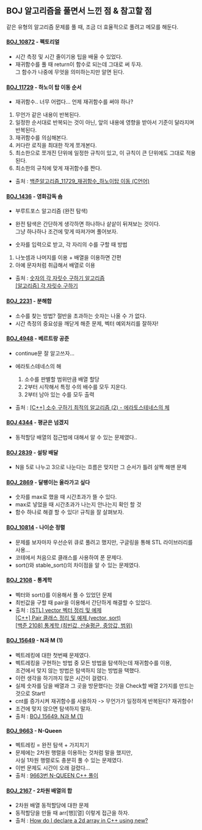 ## BOJ 알고리즘을 풀면서 느낀 점 & 참고할 점
같은 유형의 알고리즘 문제를 풀 때, 조금 더 효율적으로 풀려고 메모를 해둔다.  
#### [BOJ_10872](https://www.acmicpc.net/problem/10872) - 펙토리얼  
- 시간 측정 및 시간 줄이기용 팁을 배울 수 있었다.  
- 재귀함수를 풀 때 return이 함수로 되는데 그대로 써 두자.  
  그 함수가 나중에 무엇을 의미하는지만 알면 된다.  
  
#### [BOJ_11729](https://www.acmicpc.net/problem/11729) - 하노이 탑 이동 순서
- 재귀함수.. 너무 어렵다... 언제 재귀함수를 써야 하나?
1. 무언가 같은 내용이 반복된다.
2. 일정한 순서대로 반복되는 것이 아닌, 앞의 내용에 영향을 받아서 기준이 달라지며 반복된다.
3. 재귀함수를 의심해본다.
4. 커다란 로직을 최대한 작게 쪼개본다.
5. 최소한으로 쪼개진 단위에 일정한 규칙이 있고, 이 규칙이 큰 단위에도 그대로 적용된다.
6. 최소한의 규칙에 맞게 재귀함수를 짠다.

- 출처 : [백준알고리즘_11729_재귀함수_하노이탑 이동 (C언어)](https://codevang.tistory.com/73)  

#### [BOJ_1436](https://www.acmicpc.net/problem/1436) - 영화감독 숌
- 부루트포스 알고리즘 (완전 탐색)  
- 완전 탐색은 간단하게 생각하면 하나하나 샅샅이 뒤져보는 것이다.  
  그냥 하나하나 조건에 맞게 따져가며 풀어보자.  
  
- 숫자를 입력으로 받고, 각 자리의 수를 구할 때 방법  
1. 나눗셈과 나머지를 이용 + 배열을 이용하면 간편
2. 아예 문자처럼 취급해서 배열로 이용

- 출처 : [숫자의 각 자릿수 구하기 알고리즘](https://www.crocus.co.kr/399)  
          [[알고리즘] 각 자릿수 구하기](https://travelbeeee.tistory.com/4)  

#### [BOJ_2231](https://www.acmicpc.net/problem/2231) - 분해합  
- 소수를 찾는 방법? 절반을 초과하는 숫자는 나올 수 가 없다.  
- 시간 측정의 중요성을 깨닫게 해준 문제, 벡터 예외처리를 잘하자!

#### [BOJ_4948](https://www.acmicpc.net/problem/4948) - 베르트랑 공준
- continue문 잘 알고쓰자...  
- 에라토스테네스의 해
  1. 소수를 판별할 범위만큼 배열 할당
  2. 2부터 시작해서 특정 수의 배수를 모두 지운다.
  3. 2부터 남아 있는 수를 모두 출력
  
- 출처 : [[C++] 소수 구하기 최적의 알고리즘 (2) - 에라토스테네스의 체](https://marobiana.tistory.com/91)  

#### [BOJ 4344](https://www.acmicpc.net/problem/4344) - 평균은 넘겠지  
- 동적할당 배열의 접근법에 대해서 알 수 있는 문제였다..  

#### [BOJ 2839](https://www.acmicpc.net/problem/2839) - 설탕 배달  
- N을 5로 나누고 3으로 나눈다는 흐름은 맞지만 그 순서가 틀려 살짝 해맨 문제  

#### [BOJ_2869](https://www.acmicpc.net/problem/2869) - 달팽이는 올라가고 싶다  
- 숫자를 max로 했을 때 시간초과가 뜰 수 있다.  
- max로 넣었을 때 시간초과가 나는지 안나는지 확인 할 것  
- 함수 하나로 해결 할 수 있다! 규칙을 잘 살펴보자.

#### [BOJ_10814](https://www.acmicpc.net/problem/10814) - 나이순 정렬
- 문제를 보자마자 우선순위 큐로 풀려고 했지만, 구글링을 통해 STL 라이브러리를 사용...  
- 코테에서 처음으로 클래스를 사용하여 푼 문제다.  
- sort()와 stable_sort()의 차이점을 알 수 있는 문제였다.

#### [BOJ_2108](https://www.acmicpc.net/problem/2108) - 통계학
- 벡터와 sort()를 이용해서 풀 수 있었던 문제  
- 최빈값을 구할 때 pair을 이용해서 간단하게 해결할 수 있었다.  
- 출처 : [[STL] vector 벡터 정리 및 예제](https://hyeonstorage.tistory.com/324)  
         [[C++] Pair 클래스 정리 및 예제 (vector, sort)](https://blockdmask.tistory.com/64)  
         [[백준 2108] 통계학 (최빈값, 산술평균, 중앙값, 범위)](https://blockdmask.tistory.com/113)

#### [BOJ_15649](https://www.acmicpc.net/problem/15649) - N과 M (1)  
- 벡트레킹에 대한 첫번째 문제였다.  
- 벡트레킹을 구현하는 방법 중 모든 방법을 탐색하는데 재귀함수를 이용,  
  조건에서 맞지 않는 방법은 탐색하지 않는 방법을 택했다.  
- 이런 생각을 하기까지 많은 시간이 걸렸다.  
- 실제 숫자를 담을 배열과 그 곳을 방문했다는 것을 Check할 배열 2가지를 만드는 것으로 Start!  
- cnt를 증가시켜 재귀함수를 사용하자 -> 무언가가 일정하게 반복된다? 재귀함수!  
- 조건에 맞지 않으면 탐색하지 말자.  
- 출처 : [BOJ 15649. N과 M (1)](https://velog.io/@polynomeer/BOJ-1564957.-N%EA%B3%BC-M-18)  

#### [BOJ_9663](https://www.acmicpc.net/problem/9663) - N-Queen  
- 벡트레킹 = 완전 탐색 + 가지치기  
- 문제에는 2차원 행렬을 이용하는 것처럼 말을 했지만,  
  사실 1차원 행렬로도 충분히 풀 수 있는 문제였다.  
- 이번 문제도 시간이 오래 걸렸다...  
- 출처 : [9663번 N-QUEEN C++ 풀이](https://cryptosalamander.tistory.com/58)  

#### [BOJ_2167](https://www.acmicpc.net/problem/2167) - 2차원 배열의 합  
- 2차원 배열 동적할당에 대한 문제  
- 동적할당을 만들 때 arr[행][열] 이렇게 접근을 하자.  
- 출처 : [How do I declare a 2d array in C++ using new?](https://stackoverflow.com/questions/936687/how-do-i-declare-a-2d-array-in-c-using-new)  





